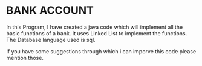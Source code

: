 # BANK ACCOUNT
In this Program, I have created a java code which will implement all the basic functions of a bank.
It uses Linked List to implement the functions.
The Database language used is sql.

If you have some suggestions through which i can imporve this code please mention those.
